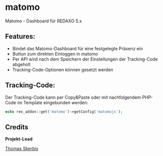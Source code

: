 # matomo
Matomo - Dashboard für REDAXO 5.x

## Features: 
- Bindet das Matomo-Dashboard für eine festgelegte Präsenz ein
- Buttun zum direkten Einloggen in matomo
- Per API wird nach dem Speichern der Einstellungen der Tracking-Code abgeholt
- Tracking-Code-Optionen können gesetzt werden

## Tracking-Code:

Der Tracking-Code kann per Copy&Paste oder mit nachfolgendem PHP-Code im Template eingebunden werden: 

```php
echo rex_addon::get('matomo')->getConfig('matomojs');
```
## Credits

**Projekt-Lead**

[Thomas Skerbis](https://github.com/skerbis)
